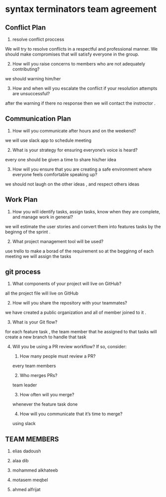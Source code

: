 # syntax terminators team agreement

## Conflict Plan

1. resolve conflict proccess

We will try to resolve conflicts in a respectful and professional manner. We should make compromises that will satisfy everyone in the group.

2. How will you raise concerns to members who are not adequately contributing?

we should warning him/her

3. How and when will you escalate the conflict if your resolution attempts are unsuccessful?

 after the warning  if there no response then we will contact the instroctor .

## Communication Plan

1. How will you communicate after hours and on the weekend?

we will use slack app to schedule meeting

2. What is your strategy for ensuring everyone’s voice is heard?

every one should be given a time to share his/her idea

3. How will you ensure that you are creating a safe environment where everyone feels comfortable speaking up?

we should not laugh on the other ideas , and respect others ideas 

## Work Plan

1. How you will identify tasks, assign tasks, know when they are complete, and manage work in general?

we will estimate the user stories and convert them into features tasks by the beginng of the sprint .


2. What project management tool will be used?

use trello to make a borad of the requirement so at the begginng of each meeting we will assign the tasks

## git process

1. What components of your project will live on GitHub?

all the project file will live on  GitHub


2. How will you share the repository with your teammates?

we have created  a public organization and all of member joined to it .

3. What is your Git flow?

for each feature task , the team member that he assigned to that tasks will create a new branch to handle that task

4. Will you be using a PR review workflow? If so, consider:

    1. How many people must review a PR?

    every team members

    2. Who merges PRs?

    team leader

    3. How often will you merge?

    whenever the feature task done 


    4. How will you communicate that it’s time to merge?

    using slack


## TEAM MEMBERS

1. elias dadoush

2. alaa dib

3. mohammed alkhateeb

4. motasem meqbel

5. ahmed alfrijat
